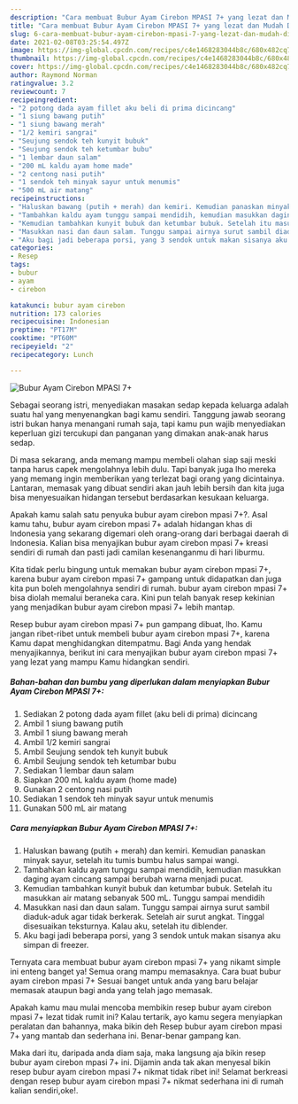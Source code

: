 ```yaml
---
description: "Cara membuat Bubur Ayam Cirebon MPASI 7+ yang lezat dan Mudah Dibuat"
title: "Cara membuat Bubur Ayam Cirebon MPASI 7+ yang lezat dan Mudah Dibuat"
slug: 6-cara-membuat-bubur-ayam-cirebon-mpasi-7-yang-lezat-dan-mudah-dibuat
date: 2021-02-08T03:25:54.497Z
image: https://img-global.cpcdn.com/recipes/c4e1468283044b8c/680x482cq70/bubur-ayam-cirebon-mpasi-7-foto-resep-utama.jpg
thumbnail: https://img-global.cpcdn.com/recipes/c4e1468283044b8c/680x482cq70/bubur-ayam-cirebon-mpasi-7-foto-resep-utama.jpg
cover: https://img-global.cpcdn.com/recipes/c4e1468283044b8c/680x482cq70/bubur-ayam-cirebon-mpasi-7-foto-resep-utama.jpg
author: Raymond Norman
ratingvalue: 3.2
reviewcount: 7
recipeingredient:
- "2 potong dada ayam fillet aku beli di prima dicincang"
- "1 siung bawang putih"
- "1 siung bawang merah"
- "1/2 kemiri sangrai"
- "Seujung sendok teh kunyit bubuk"
- "Seujung sendok teh ketumbar bubu"
- "1 lembar daun salam"
- "200 mL kaldu ayam home made"
- "2 centong nasi putih"
- "1 sendok teh minyak sayur untuk menumis"
- "500 mL air matang"
recipeinstructions:
- "Haluskan bawang (putih + merah) dan kemiri. Kemudian panaskan minyak sayur, setelah itu tumis bumbu halus sampai wangi."
- "Tambahkan kaldu ayam tunggu sampai mendidih, kemudian masukkan daging ayam cincang sampai berubah warna menjadi pucat."
- "Kemudian tambahkan kunyit bubuk dan ketumbar bubuk. Setelah itu masukkan air matang sebanyak 500 mL. Tunggu sampai mendidih"
- "Masukkan nasi dan daun salam. Tunggu sampai airnya surut sambil diaduk-aduk agar tidak berkerak. Setelah air surut angkat. Tinggal disesuaikan teksturnya. Kalau aku, setelah itu diblender."
- "Aku bagi jadi beberapa porsi, yang 3 sendok untuk makan sisanya aku simpan di freezer."
categories:
- Resep
tags:
- bubur
- ayam
- cirebon

katakunci: bubur ayam cirebon 
nutrition: 173 calories
recipecuisine: Indonesian
preptime: "PT17M"
cooktime: "PT60M"
recipeyield: "2"
recipecategory: Lunch

---
```



![Bubur Ayam Cirebon MPASI 7+](https://img-global.cpcdn.com/recipes/c4e1468283044b8c/680x482cq70/bubur-ayam-cirebon-mpasi-7-foto-resep-utama.jpg)

Sebagai seorang istri, menyediakan masakan sedap kepada keluarga adalah suatu hal yang menyenangkan bagi kamu sendiri. Tanggung jawab seorang istri bukan hanya menangani rumah saja, tapi kamu pun wajib menyediakan keperluan gizi tercukupi dan panganan yang dimakan anak-anak harus sedap.

Di masa  sekarang, anda memang mampu membeli olahan siap saji meski tanpa harus capek mengolahnya lebih dulu. Tapi banyak juga lho mereka yang memang ingin memberikan yang terlezat bagi orang yang dicintainya. Lantaran, memasak yang dibuat sendiri akan jauh lebih bersih dan kita juga bisa menyesuaikan hidangan tersebut berdasarkan kesukaan keluarga. 



Apakah kamu salah satu penyuka bubur ayam cirebon mpasi 7+?. Asal kamu tahu, bubur ayam cirebon mpasi 7+ adalah hidangan khas di Indonesia yang sekarang digemari oleh orang-orang dari berbagai daerah di Indonesia. Kalian bisa menyajikan bubur ayam cirebon mpasi 7+ kreasi sendiri di rumah dan pasti jadi camilan kesenanganmu di hari liburmu.

Kita tidak perlu bingung untuk memakan bubur ayam cirebon mpasi 7+, karena bubur ayam cirebon mpasi 7+ gampang untuk didapatkan dan juga kita pun boleh mengolahnya sendiri di rumah. bubur ayam cirebon mpasi 7+ bisa diolah memalui beraneka cara. Kini pun telah banyak resep kekinian yang menjadikan bubur ayam cirebon mpasi 7+ lebih mantap.

Resep bubur ayam cirebon mpasi 7+ pun gampang dibuat, lho. Kamu jangan ribet-ribet untuk membeli bubur ayam cirebon mpasi 7+, karena Kamu dapat menghidangkan ditempatmu. Bagi Anda yang hendak menyajikannya, berikut ini cara menyajikan bubur ayam cirebon mpasi 7+ yang lezat yang mampu Kamu hidangkan sendiri.

<!--inarticleads1-->

##### Bahan-bahan dan bumbu yang diperlukan dalam menyiapkan Bubur Ayam Cirebon MPASI 7+:

1. Sediakan 2 potong dada ayam fillet (aku beli di prima) dicincang
1. Ambil 1 siung bawang putih
1. Ambil 1 siung bawang merah
1. Ambil 1/2 kemiri sangrai
1. Ambil Seujung sendok teh kunyit bubuk
1. Ambil Seujung sendok teh ketumbar bubu
1. Sediakan 1 lembar daun salam
1. Siapkan 200 mL kaldu ayam (home made)
1. Gunakan 2 centong nasi putih
1. Sediakan 1 sendok teh minyak sayur untuk menumis
1. Gunakan 500 mL air matang




<!--inarticleads2-->

##### Cara menyiapkan Bubur Ayam Cirebon MPASI 7+:

1. Haluskan bawang (putih + merah) dan kemiri. Kemudian panaskan minyak sayur, setelah itu tumis bumbu halus sampai wangi.
1. Tambahkan kaldu ayam tunggu sampai mendidih, kemudian masukkan daging ayam cincang sampai berubah warna menjadi pucat.
1. Kemudian tambahkan kunyit bubuk dan ketumbar bubuk. Setelah itu masukkan air matang sebanyak 500 mL. Tunggu sampai mendidih
1. Masukkan nasi dan daun salam. Tunggu sampai airnya surut sambil diaduk-aduk agar tidak berkerak. Setelah air surut angkat. Tinggal disesuaikan teksturnya. Kalau aku, setelah itu diblender.
1. Aku bagi jadi beberapa porsi, yang 3 sendok untuk makan sisanya aku simpan di freezer.




Ternyata cara membuat bubur ayam cirebon mpasi 7+ yang nikamt simple ini enteng banget ya! Semua orang mampu memasaknya. Cara buat bubur ayam cirebon mpasi 7+ Sesuai banget untuk anda yang baru belajar memasak ataupun bagi anda yang telah jago memasak.

Apakah kamu mau mulai mencoba membikin resep bubur ayam cirebon mpasi 7+ lezat tidak rumit ini? Kalau tertarik, ayo kamu segera menyiapkan peralatan dan bahannya, maka bikin deh Resep bubur ayam cirebon mpasi 7+ yang mantab dan sederhana ini. Benar-benar gampang kan. 

Maka dari itu, daripada anda diam saja, maka langsung aja bikin resep bubur ayam cirebon mpasi 7+ ini. Dijamin anda tak akan menyesal bikin resep bubur ayam cirebon mpasi 7+ nikmat tidak ribet ini! Selamat berkreasi dengan resep bubur ayam cirebon mpasi 7+ nikmat sederhana ini di rumah kalian sendiri,oke!.

